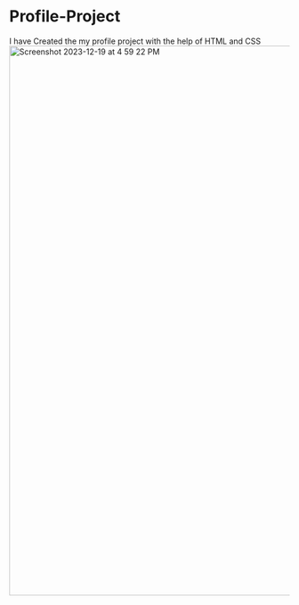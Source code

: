 # Profile-Project
I have Created the my profile project with the help of HTML and CSS
<img width="987" alt="Screenshot 2023-12-19 at 4 59 22 PM" src="https://github.com/baigzubairmirza/Profile-Project/assets/154328284/c7c3749a-1172-4cae-ad69-9dbb6b1b2bb3">
